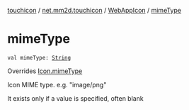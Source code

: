 [touchicon](../../index.md) / [net.mm2d.touchicon](../index.md) / [WebAppIcon](index.md) / [mimeType](./mime-type.md)

# mimeType

`val mimeType: `[`String`](https://kotlinlang.org/api/latest/jvm/stdlib/kotlin/-string/index.html)

Overrides [Icon.mimeType](../-icon/mime-type.md)

Icon MIME type. e.g. "image/png"

It exists only if a value is specified, often blank

